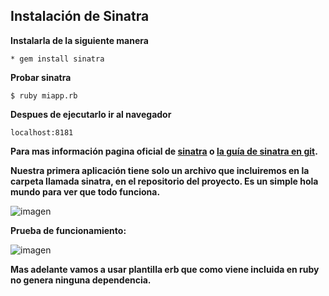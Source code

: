 
## Instalación de Sinatra

**Instalarla de la siguiente manera**

	* gem install sinatra

**Probar sinatra**

	$ ruby miapp.rb

**Despues de ejecutarlo ir al navegador**

	localhost:8181

**Para mas información pagina oficial de [sinatra](http://sinatrarb.com/intro-es.html) o [la guía de sinatra en git](https://github.com/sinatra/sinatra).**

**Nuestra primera aplicación tiene solo un archivo que incluiremos en la carpeta llamada sinatra, en el repositorio del proyecto. Es un simple hola mundo para ver que todo funciona.**

![imagen](img/sinatra.png)

**Prueba de funcionamiento:**

![imagen](img/sinatra2.png)


 **Mas adelante vamos a usar plantilla erb que como viene incluida en ruby no genera ninguna dependencia.**
